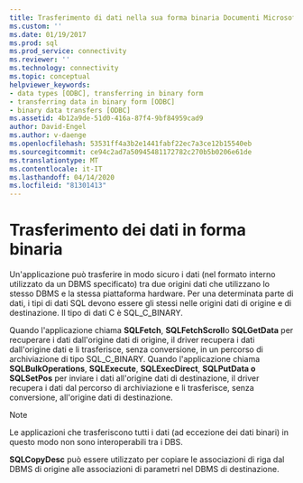 ```yaml
---
title: Trasferimento di dati nella sua forma binaria Documenti Microsoft
ms.custom: ''
ms.date: 01/19/2017
ms.prod: sql
ms.prod_service: connectivity
ms.reviewer: ''
ms.technology: connectivity
ms.topic: conceptual
helpviewer_keywords:
- data types [ODBC], transferring in binary form
- transferring data in binary form [ODBC]
- binary data transfers [ODBC]
ms.assetid: 4b12a9de-51d0-416a-87f4-9bf84959cad9
author: David-Engel
ms.author: v-daenge
ms.openlocfilehash: 53531ff4a3b2e1441fabf22ec7a3ce12b15540eb
ms.sourcegitcommit: ce94c2ad7a50945481172782c270b5b0206e61de
ms.translationtype: MT
ms.contentlocale: it-IT
ms.lasthandoff: 04/14/2020
ms.locfileid: "81301413"
---
```

# <a name="transferring-data-in-its-binary-form"></a>Trasferimento dei dati in forma binaria
Un'applicazione può trasferire in modo sicuro i dati (nel formato interno utilizzato da un DBMS specificato) tra due origini dati che utilizzano lo stesso DBMS e la stessa piattaforma hardware. Per una determinata parte di dati, i tipi di dati SQL devono essere gli stessi nelle origini dati di origine e di destinazione. Il tipo di dati C è SQL_C_BINARY.  
  
 Quando l'applicazione chiama **SQLFetch**, **SQLFetchScroll**o **SQLGetData** per recuperare i dati dall'origine dati di origine, il driver recupera i dati dall'origine dati e li trasferisce, senza conversione, in un percorso di archiviazione di tipo SQL_C_BINARY. Quando l'applicazione chiama **SQLBulkOperations**, **SQLExecute**, **SQLExecDirect**, **SQLPutData o SQLSetPos** per inviare i dati all'origine dati di destinazione, il driver recupera i dati dal percorso di archiviazione e li trasferisce, senza conversione, all'origine dati di destinazione.  
  
> [!NOTE]  
>  Le applicazioni che trasferiscono tutti i dati (ad eccezione dei dati binari) in questo modo non sono interoperabili tra i DBS.  
  
 **SQLCopyDesc** può essere utilizzato per copiare le associazioni di riga dal DBMS di origine alle associazioni di parametri nel DBMS di destinazione.
